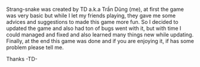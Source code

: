 Strang-snake was created by TD a.k.a Trần Dũng (me), at first the game was very basic but while I let my friends playing, they gave me some advices and suggestions to made this game more fun. So I decided to updated the game and also had ton of bugs went with it, but with time I could managed and fixed and also learned many things new while updating. Finally, at the end this game was done and if you are enjoying it, if has some problem please tell me.

Thanks -TD-
